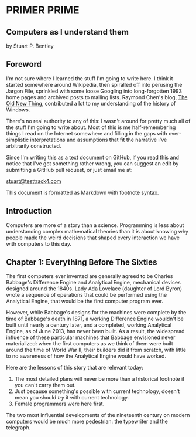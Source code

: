 # PRIMER PRIME
## Computers as I understand them

by Stuart P. Bentley

## Foreword

I'm not sure where I learned the stuff I'm going to write here. I think it
started somewhere around Wikipedia, then spiralled off into perusing the Jargon
File, sprinkled with some loose Googling into long-forgotten 1993 home pages
and archived posts to mailing lists. Raymond Chen's blog,
[The Old New Thing][], contributed a lot to my understanding of the history of
Windows.

[The Old New Thing]: http://blogs.msdn.com/b/oldnewthing/

There's no real authority to any of this: I wasn't around for pretty much all
of the stuff I'm going to write about. Most of this is me half-remembering
things I read on the Internet somewhere and filling in the gaps with
over-simplistic interpretations and assumptions that fit the narrative I've
arbitrarily constructed.

Since I'm writing this as a text document on GitHub, if you read this and
notice that I've got something rather wrong, you can suggest an edit by
submitting a GitHub pull request, or just email me at:

<stuart@testtrack4.com>

This document is formatted as Markdown with footnote syntax.

## Introduction

Computers are more of a story than a science. Programming is less about
understanding complex mathematical theories than it is about knowing why people
made the weird decisions that shaped every interaction we have with computers
to this day.

## Chapter 1: Everything Before The Sixties

The first computers ever invented are generally agreed to be Charles Babbage's
Difference Engine and Analytical Engine, mechanical devices designed around the
1840s. Lady Ada Lovelace (daughter of Lord Byron) wrote a sequence of
operations that could be performed using the Analytical Engine, that would be
the first computer program ever.

However, while Babbage's designs for the machines were complete by the time of
Babbage's death in 1871, a working Difference Engine wouldn't be built until
nearly a century later, and a completed, working Analytical Engine, as of June
2013, has never been built. As a result, the widespread influence of these
particular machines that Babbage envisioned never materialized: when the first
computers as we think of them were built around the time of World War II, their
builders did it from scratch, with little to no awareness of how the Analytical
Engine would have worked.

Here are the lessons of this story that are relevant today:

1. The most detailed plans will never be more than a historical footnote if you
   can't carry them out.
2. Just because something's possible with current technology, doesn't mean you
   should *try* it with current technology.
3. Female programmers were here first.

The two most influential developments of the nineteenth century on modern
computers would be much more pedestrian: the typewriter and the telegraph.


